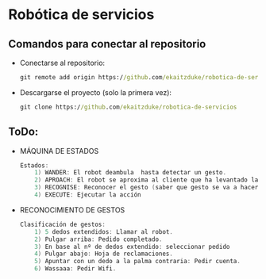 # Robótica de servicios

## Comandos para conectar al repositorio
- Conectarse al repositorio:
    ```cmd
    git remote add origin https://github.com/ekaitzduke/robotica-de-servicios
    ```

- Descargarse el proyecto (solo la primera vez):
    ```cmd
    git clone https://github.com/ekaitzduke/robotica-de-servicios
    ```


## ToDo:
- MÁQUINA DE ESTADOS
    ```powershell
    Estados:
        1) WANDER: El robot deambula  hasta detectar un gesto.
        2) APROACH: El robot se aproxima al cliente que ha levantado la mano (5 dedos extendidos).
        3) RECOGNISE: Reconocer el gesto (saber que gesto se va a hacer)
        4) EXECUTE: Ejecutar la acción
    ```

- RECONOCIMIENTO DE GESTOS
    ```powershell
    Clasificación de gestos:
        1) 5 dedos extendidos: Llamar al robot.
        2) Pulgar arriba: Pedido completado.
        3) En base al nº de dedos extendido: seleccionar pedido
        4) Pulgar abajo: Hoja de reclamaciones.
        5) Apuntar con un dedo a la palma contraria: Pedir cuenta.
        6) Wassaaa: Pedir Wifi.
    ```